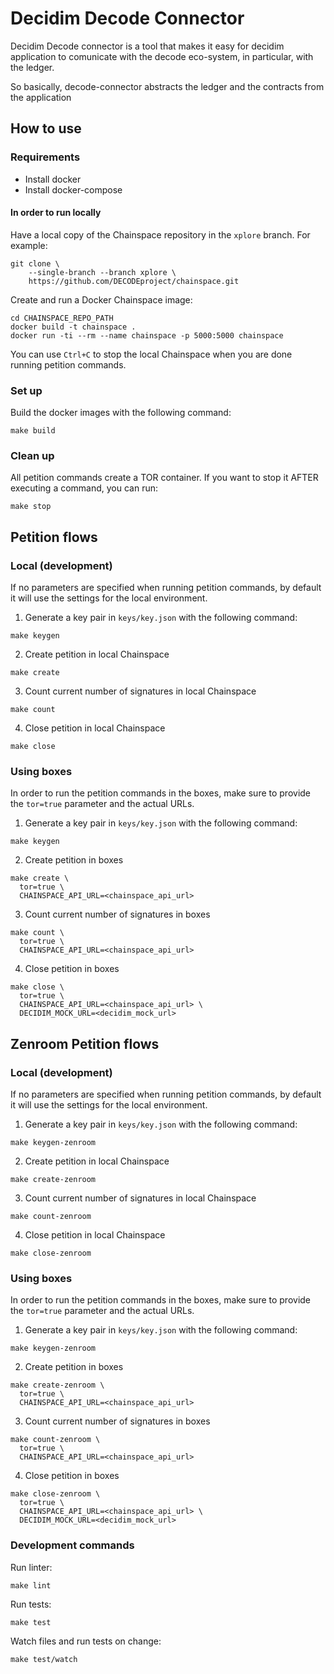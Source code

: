 # Decidim Decode Connector


Decidim Decode connector is a tool that makes it easy for decidim application to comunicate with the decode eco-system, in particular, with the ledger.

So basically, decode-connector abstracts the ledger and the contracts from the application


## How to use


### Requirements

- Install docker
- Install docker-compose

#### In order to run locally

Have a local copy of the Chainspace repository in the `xplore` branch. For example:
```
git clone \
    --single-branch --branch xplore \
    https://github.com/DECODEproject/chainspace.git
```

Create and run a Docker Chainspace image:
```
cd CHAINSPACE_REPO_PATH
docker build -t chainspace .
docker run -ti --rm --name chainspace -p 5000:5000 chainspace
```

You can use `Ctrl+C` to stop the local Chainspace when you are done running petition commands.


### Set up

Build the docker images with the following command:
```
make build
```


### Clean up

All petition commands create a TOR container. If you want to stop it AFTER executing a command, you can run:
```
make stop
```


## Petition flows

### Local (development)

If no parameters are specified when running petition commands, by default it will use the settings for the local environment.

1. Generate a key pair in `keys/key.json` with the following command:
```
make keygen
```

2. Create petition in local Chainspace
```
make create
```

3. Count current number of signatures in local Chainspace
```
make count
```

4. Close petition in local Chainspace
```
make close
```

### Using boxes

In order to run the petition commands in the boxes, make sure to provide the `tor=true` parameter and the actual URLs.

1. Generate a key pair in `keys/key.json` with the following command:
```
make keygen
```

2. Create petition in boxes
```
make create \
  tor=true \
  CHAINSPACE_API_URL=<chainspace_api_url>
```

3. Count current number of signatures in boxes
```
make count \
  tor=true \
  CHAINSPACE_API_URL=<chainspace_api_url>
```

4. Close petition in boxes
```
make close \
  tor=true \
  CHAINSPACE_API_URL=<chainspace_api_url> \
  DECIDIM_MOCK_URL=<decidim_mock_url>
```



## Zenroom Petition flows

### Local (development)

If no parameters are specified when running petition commands, by default it will use the settings for the local environment.

1. Generate a key pair in `keys/key.json` with the following command:
```
make keygen-zenroom
```

2. Create petition in local Chainspace
```
make create-zenroom
```

3. Count current number of signatures in local Chainspace
```
make count-zenroom
```

4. Close petition in local Chainspace
```
make close-zenroom
```

### Using boxes

In order to run the petition commands in the boxes, make sure to provide the `tor=true` parameter and the actual URLs.

1. Generate a key pair in `keys/key.json` with the following command:
```
make keygen-zenroom
```

2. Create petition in boxes
```
make create-zenroom \
  tor=true \
  CHAINSPACE_API_URL=<chainspace_api_url>
```

3. Count current number of signatures in boxes
```
make count-zenroom \
  tor=true \
  CHAINSPACE_API_URL=<chainspace_api_url>
```

4. Close petition in boxes
```
make close-zenroom \
  tor=true \
  CHAINSPACE_API_URL=<chainspace_api_url> \
  DECIDIM_MOCK_URL=<decidim_mock_url>
```


### Development commands

Run linter:
```
make lint
```

Run tests:
```
make test
```

Watch files and run tests on change:
```
make test/watch
```
